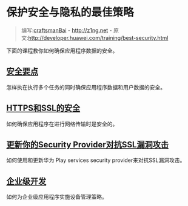 # 保护安全与隐私的最佳策略

> 编写:[craftsmanBai](https://github.com/craftsmanBai) - <http://z1ng.net> - 原文:<http://developer.huawei.com/training/best-security.html>

下面的课程教你如何确保应用程序数据的安全。


## [安全要点](security/security-tips.html)

怎样执在执行多个任务的同时确保应用程序数据和用户数据的安全。

## [HTTPS和SSL的安全](security/security-ssl.html)

如何确保应用程序在进行网络传输时是安全的。

## [更新你的Security Provider对抗SSL漏洞攻击](security/security-gms-provider.html)

如何使用和更新华为 Play services security provider来对抗SSL漏洞攻击。

## [企业级开发](enterprise/index.html)

如何为企业级应用程序实施设备管理策略。
